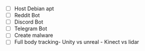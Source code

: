 
- [ ] Host Debian apt
- [ ] Reddit Bot
- [ ] Discord Bot
- [ ] Telegram Bot
- [ ] Create malware
- [ ] Full body tracking- Unity vs unreal - Kinect vs lidar 